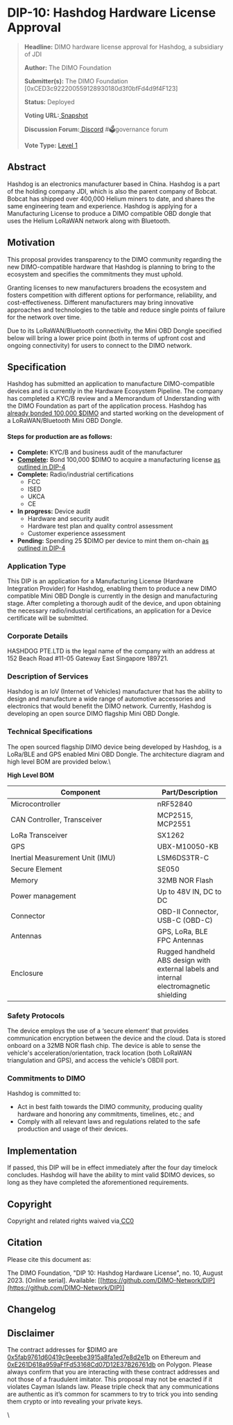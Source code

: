 # DIP-10: Hashdog Hardware License Approval

> **Headline:** DIMO hardware license approval for Hashdog, a subsidiary of JDI
>
> **Author:** The DIMO Foundation
>
> **Submitter(s):** The DIMO Foundation \[0xCED3c922200559128930180d3f0bfFd4d9f4F123]
>
> **Status:** Deployed
>
> **Voting URL:**[ ](https://snapshot.org/#/dimo.eth/proposal/0x74f67d2da46e74e190063932f7b6a27fdafc7fa368ee5a275335db3a9e666499)[Snapshot](https://snapshot.org/#/dimo.eth/proposal/0xc6303bff64639929d01942b05be5aa9ef71103168089a931519da3c0bb5eedf0)
>
> **Discussion Forum:**[ Discord](https://chat.dimo.zone/) #🗳️governance forum
>
> **Vote Type:** [Level 1](https://docs.dimo.zone/governance/dip1#voting-protocol)

## Abstract

Hashdog is an electronics manufacturer based in China. Hashdog is a part of the holding company JDI, which is also the parent company of Bobcat. Bobcat has shipped over 400,000 Helium miners to date, and shares the same engineering team and experience. Hashdog is applying for a Manufacturing License to produce a DIMO compatible OBD dongle that uses the Helium LoRaWAN network along with Bluetooth.&#x20;

## Motivation

This proposal provides transparency to the DIMO community regarding the new DIMO-compatible hardware that Hashdog is planning to bring to the ecosystem and specifies the commitments they must uphold.&#x20;

Granting licenses to new manufacturers broadens the ecosystem and fosters competition with different options for performance, reliability, and cost-effectiveness. Different manufacturers may bring innovative approaches and technologies to the table and reduce single points of failure for the network over time.

Due to its LoRaWAN/Bluetooth connectivity, the Mini OBD Dongle specified below will bring a lower price point (both in terms of upfront cost and ongoing connectivity) for users to connect to the DIMO network.

## Specification

Hashdog has submitted an application to manufacture DIMO-compatible devices and is currently in the Hardware Ecosystem Pipeline. The company has completed a KYC/B review and a Memorandum of Understanding with the DIMO Foundation as part of the application process. Hashdog has [already bonded 100,000 $DIMO](https://polygonscan.com/tx/0x1e7c78d478f70813ae996e0a4d3e87e7864b3e7b03c60afafc236940a17f4cf2) and started working on the development of a LoRaWAN/Bluetooth Mini OBD Dongle.

#### **Steps for production are as follows:**

* **Complete:** KYC/B and business audit of the manufacturer
* [**Complete**](https://polygonscan.com/tx/0x1e7c78d478f70813ae996e0a4d3e87e7864b3e7b03c60afafc236940a17f4cf2)**:** Bond 100,000 $DIMO to acquire a manufacturing license [as outlined in DIP-4](https://docs.dimo.zone/governance/dip4#licenses-and-bonding)
* **Complete:** Radio/industrial certifications
  * FCC
  * ISED
  * UKCA
  * CE
* **In progress:** Device audit
  * Hardware and security audit
  * Hardware test plan and quality control assessment
  * Customer experience assessment
* **Pending:** Spending 25 $DIMO per device to mint them on-chain [as outlined in DIP-4](https://docs.dimo.zone/governance/dip4#cost-of-device-minting)

### **Application Type**

This DIP is an application for a Manufacturing License (Hardware Integration Provider) for Hashdog, enabling them to produce a new DIMO compatible Mini OBD Dongle is currently in the design and manufacturing stage. After completing a thorough audit of the device, and upon obtaining the necessary radio/industrial certifications, an application for a Device certificate will be submitted.

### Corporate Details

HASHDOG PTE.LTD is the legal name of the company with an address at 152 Beach Road #11-05 Gateway East Singapore 189721.

### Description of Services

Hashdog is an IoV (Internet of Vehicles) manufacturer that has the ability to design and manufacture a wide range of automotive accessories and electronics that would benefit the DIMO network. Currently, Hashdog is developing an open source DIMO flagship Mini OBD Dongle.&#x20;

### Technical Specifications

The open sourced flagship DIMO device being developed by Hashdog, is a LoRa/BLE and GPS enabled Mini OBD Dongle. The architecture diagram and high level BOM are provided below.\


**High Level BOM**

<table><thead><tr><th width="322">Component</th><th>Part/Description</th></tr></thead><tbody><tr><td>Microcontroller</td><td>nRF52840</td></tr><tr><td>CAN Controller, Transceiver</td><td>MCP2515, MCP2551</td></tr><tr><td>LoRa Transceiver</td><td>SX1262</td></tr><tr><td>GPS</td><td>UBX-M10050-KB</td></tr><tr><td>Inertial Measurement Unit (IMU)</td><td>LSM6DS3TR-C</td></tr><tr><td>Secure Element</td><td>SE050</td></tr><tr><td>Memory</td><td>32MB NOR Flash</td></tr><tr><td>Power management</td><td>Up to 48V IN, DC to DC</td></tr><tr><td>Connector</td><td>OBD-II Connector, USB-C (OBD-C)</td></tr><tr><td>Antennas</td><td>GPS, LoRa, BLE FPC Antennas</td></tr><tr><td>Enclosure</td><td>Rugged handheld ABS design with external labels and internal electromagnetic shielding</td></tr></tbody></table>

### Safety Protocols

The device employs the use of a ‘secure element’ that provides communication encryption between the device and the cloud. Data is stored onboard on a 32MB NOR flash chip. The device is able to sense the vehicle's acceleration/orientation, track location (both LoRaWAN triangulation and GPS), and access the vehicle's OBDII port.&#x20;

### Commitments to DIMO

Hashdog is committed to:

* Act in best faith towards the DIMO community, producing quality hardware and honoring any commitments, timelines, etc.; and
* Comply with all relevant laws and regulations related to the safe production and usage of their devices.

## Implementation

If passed, this DIP will be in effect immediately after the four day timelock concludes. Hashdog will have the ability to mint valid $DIMO devices, so long as they have completed the aforementioned requirements.

## Copyright

Copyright and related rights waived via[ CC0](https://creativecommons.org/publicdomain/zero/1.0)​

## Citation

Please cite this document as:

The DIMO Foundation, "DlP 10: Hashdog Hardware License", no. 10, August 2023. \[Online serial]. Available: \[[https://github.com/DIMO-Network/DIP](https://github.com/DIMO-Network/DIP)]

## Changelog

## Disclaimer <a href="#disclaimer" id="disclaimer"></a>

The contract addresses for $DIMO are [0x5fab9761d60419c9eeebe3915a8fa1ed7e8d2e1b](https://etherscan.io/token/0x5fab9761d60419c9eeebe3915a8fa1ed7e8d2e1b) on Ethereum and [0xE261D618a959aFfFd53168Cd07D12E37B26761db](https://polygonscan.com/token/0xE261D618a959aFfFd53168Cd07D12E37B26761db) on Polygon. Please always confirm that you are interacting with these contract addresses and not those of a fraudulent imitator. This proposal may not be enacted if it violates Cayman Islands law. Please triple check that any communications are authentic as it’s common for scammers to try to trick you into sending them crypto or into revealing your private keys.

\
